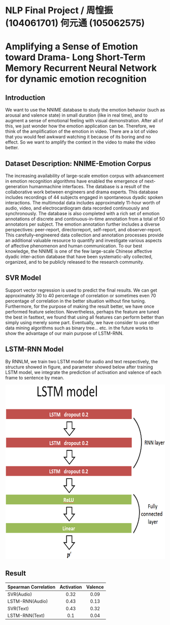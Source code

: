 # NLP Final Project / 周惶振 (104061701) 何元通 (105062575)

<h1>Amplifying a Sense of Emotion toward Drama-
Long Short-Term Memory Recurrent Neural Network for dynamic emotion
recognition <br>

</h1>

<h2>Introduction</h2>
<p>We want to use the NNIME database to study the emotion behavior (such as arousal and valence state) in small duration (like in
real time), and to augment a sense of emotional feeling with visual demonstration. After all of this, we just wonder how the emotion application can be. Therefore, we think of the amplification of the emotion in video. There are a lot of video that you would feel awkward watching it because of its boring and no effect. So we want to amplify the context in the video to make the video better.
</p>

<h2>Dataset Description: NNIME-Emotion Corpus</h2>
<p>The increasing availability of large-scale emotion corpus with advancement in emotion recognition algorithms have enabled the emergence of next-generation humanmachine interfaces. The database is a result of the collaborative work between engineers and drama experts. This database includes recordings of 44 subjects engaged in spontaneous dyadic spoken interactions.
The multimodal data includes approximately 11-hour worth of audio, video, and electrocardiogram data recorded continuously and synchronously. The database is also completed with a rich set of emotion annotations of discrete and continuous-in-time annotation from a total of 50 annotators per subject.
The emotion annotation further includes a diverse perspectives: peer-report, directorreport, self-report, and observer-report. This carefully-engineered data collection and annotation processes provide an additional valuable resource to quantify and investigate various aspects of affective phenomenon and human communication. To our best knowledge, the NNIME is one of the few large-scale Chinese affective dyadic inter-action database that have been systematic-ally collected, organized, and to be publicly released to the research community.</p>

<h2>SVR Model</h2>
<p>
Support vector regression is used to predict the final results. We  can get  approximately
30 to 40 percentage of correlation or sometimes  even  70  percentage  of  correlation  in  the  better  situation  without  fine tuning. Furthermore, for the purpose of making the result better, we have once performed feature selection. Nevertheless, perhaps the feature are tuned the best in fasttext, we found that using all features can perform better than simply using merely some part. Eventually, we have consider to use other data mining algorithms such as binary tree… etc. in the future works to show the advantage of our main purpose of LSTM-RNN.
</p>

<h2>LSTM-RNN Model</h2>
<p>
By RNNLM, we train two LSTM model for audio and text respectively, the structure showed in figure, and parameter showed below after training LSTM model, we integrate the prediction of activation and valence of each frame to sentence by mean. 
</p>
<img src="LSTM_RNN.png" height="550px">

<h2>Result</h2>

|Spearman Correlation|Activation|Valence|
|---|:---:|:---:|
|SVR(Audio)|0.32|0.09|
|LSTM-RNN(Audio)|0.43|0.13|
|SVR(Text)|0.43|0.32|
|LSTM-RNN(Text)|0.1|0.04|
